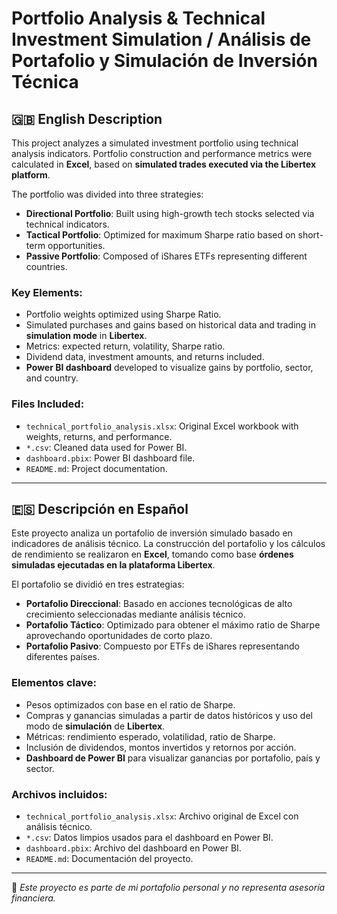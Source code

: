 # Portfolio Analysis & Technical Investment Simulation / Análisis de Portafolio y Simulación de Inversión Técnica

## 🇬🇧 English Description

This project analyzes a simulated investment portfolio using technical analysis indicators. Portfolio construction and performance metrics were calculated in **Excel**, based on **simulated trades executed via the Libertex platform**.

The portfolio was divided into three strategies:
- **Directional Portfolio**: Built using high-growth tech stocks selected via technical indicators.
- **Tactical Portfolio**: Optimized for maximum Sharpe ratio based on short-term opportunities.
- **Passive Portfolio**: Composed of iShares ETFs representing different countries.

### Key Elements:
- Portfolio weights optimized using Sharpe Ratio.
- Simulated purchases and gains based on historical data and trading in **simulation mode** in **Libertex**.
- Metrics: expected return, volatility, Sharpe ratio.
- Dividend data, investment amounts, and returns included.
- **Power BI dashboard** developed to visualize gains by portfolio, sector, and country.

### Files Included:
- `technical_portfolio_analysis.xlsx`: Original Excel workbook with weights, returns, and performance.
- `*.csv`: Cleaned data used for Power BI.
- `dashboard.pbix`: Power BI dashboard file.
- `README.md`: Project documentation.

---

## 🇪🇸 Descripción en Español

Este proyecto analiza un portafolio de inversión simulado basado en indicadores de análisis técnico. La construcción del portafolio y los cálculos de rendimiento se realizaron en **Excel**, tomando como base **órdenes simuladas ejecutadas en la plataforma Libertex**.

El portafolio se dividió en tres estrategias:
- **Portafolio Direccional**: Basado en acciones tecnológicas de alto crecimiento seleccionadas mediante análisis técnico.
- **Portafolio Táctico**: Optimizado para obtener el máximo ratio de Sharpe aprovechando oportunidades de corto plazo.
- **Portafolio Pasivo**: Compuesto por ETFs de iShares representando diferentes países.

### Elementos clave:
- Pesos optimizados con base en el ratio de Sharpe.
- Compras y ganancias simuladas a partir de datos históricos y uso del modo de **simulación** de **Libertex**.
- Métricas: rendimiento esperado, volatilidad, ratio de Sharpe.
- Inclusión de dividendos, montos invertidos y retornos por acción.
- **Dashboard de Power BI** para visualizar ganancias por portafolio, país y sector.

### Archivos incluidos:
- `technical_portfolio_analysis.xlsx`: Archivo original de Excel con análisis técnico.
- `*.csv`: Datos limpios usados para el dashboard en Power BI.
- `dashboard.pbix`: Archivo del dashboard en Power BI.
- `README.md`: Documentación del proyecto.

---

📌 *Este proyecto es parte de mi portafolio personal y no representa asesoría financiera.*

